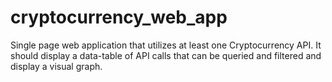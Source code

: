 # cryptocurrency_web_app
Single page web application that utilizes at least one Cryptocurrency API. It should display a data-table of API calls that can be queried and filtered and display a visual graph.
